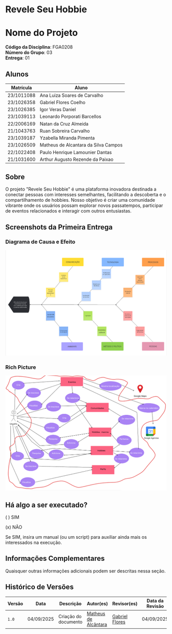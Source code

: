 # Revele Seu Hobbie

# Nome do Projeto

**Código da Disciplina**: FGA0208<br>
**Número do Grupo**: 03<br>
**Entrega**: 01<br>

## Alunos
| Matrícula | Aluno |
| -- | -- |
| 23/1011088 | Ana Luiza Soares de Carvalho |
| 23/1026358 | Gabriel Flores Coelho |
| 23/1026385 | Igor Veras Daniel |
| 23/1039113 | Leonardo Porporati Barcellos |
| 22/2006169 | Natan da Cruz Almeida |
| 21/1043763 | Ruan Sobreira Carvalho |
| 23/1039187 | Yzabella Miranda Pimenta |
| 23/1026509 | Matheus de Alcantara da Silva Campos |
| 22/1022408 | Paulo Henrique Lamounier Dantas |
| 21/1031600 | Arthur Augusto Rezende da Paixao |

## Sobre 
O projeto "Revele Seu Hobbie" é uma plataforma inovadora destinada a conectar pessoas com interesses semelhantes, facilitando a descoberta e o compartilhamento de hobbies. Nosso objetivo é criar uma comunidade vibrante onde os usuários possam explorar novos passatempos, participar de eventos relacionados e interagir com outros entusiastas.

## Screenshots da Primeira Entrega

### Diagrama de Causa e Efeito
![Diagrama de Causa e Efeito](./Assets/Ishikawa.png)

### Rich Picture 
![Rich Picture - Ana Luiza Soares](./Assets/rich_picture_ana_luiza.png)

## Há algo a ser executado?

( ) SIM

(x) NÃO

Se SIM, insira um manual (ou um script) para auxiliar ainda mais os interessados na execução.

## Informações Complementares 
Quaisquer outras informações adicionais podem ser descritas nessa seção.

## Histórico de Versões

| Versão | Data       | Descrição                       | Autor(es)               | Revisor(es)         | Data da Revisão |
|--------|------------|---------------------------------|-------------------------|---------------------|------------------|
| `1.0`    | 04/09/2025 | Criação do documento            | [Matheus de Alcântara](https://github.com/matheusdealcantara) | [Gabriel Flores](https://github.com/Gabrielfcoelho) | 04/09/2025 |
